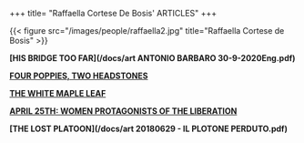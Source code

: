 +++
title= "Raffaella Cortese De Bosis' ARTICLES"
+++


{{< figure src="/images/people/raffaella2.jpg" title="Raffaella Cortese de Bosis" >}}




**[HIS BRIDGE TOO FAR](/docs/art ANTONIO BARBARO 30-9-2020Eng.pdf)**


**[FOUR POPPIES, TWO HEADSTONES](/en/research/ingram_mclean/)**


**[THE WHITE MAPLE LEAF](/en/research/brade_hope/)**


**[APRIL 25TH: WOMEN PROTAGONISTS OF THE LIBERATION](/en/history/donne25apr/)**


**[THE LOST PLATOON](/docs/art 20180629 - IL PLOTONE PERDUTO.pdf)**







